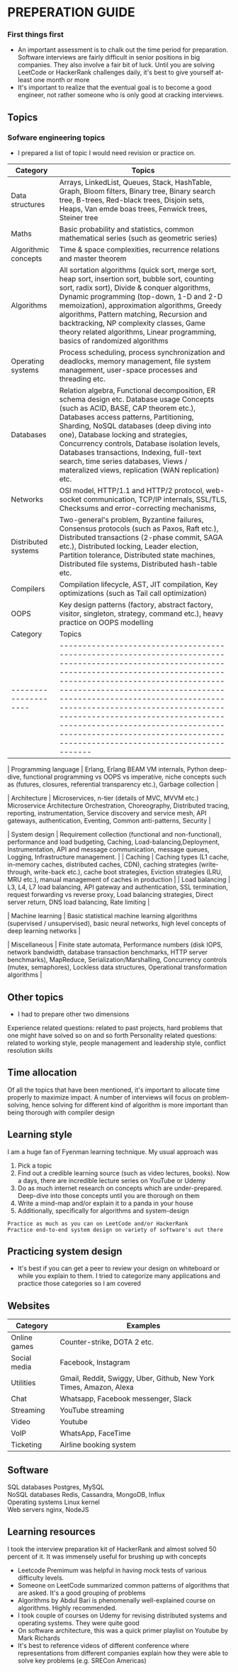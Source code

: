 # PREPERATION GUIDE

### First things first

- An important assessment is to chalk out the time period for preparation. Software interviews are fairly difficult in senior positions in big companies. They also involve a fair bit of luck. Until you are solving LeetCode or HackerRank challenges daily, it's best to give yourself at-least one month or more
- It's important to realize that the eventual goal is to become a good engineer, not rather someone who is only good at cracking interviews.

## Topics

### Sofware engineering topics

- I prepared a list of topic I would need revision or practice on.

| Category             | Topics                                                                                                                                                                                                                                                                                                                                                                                                                                                  |
| -------------------- | ------------------------------------------------------------------------------------------------------------------------------------------------------------------------------------------------------------------------------------------------------------------------------------------------------------------------------------------------------------------------------------------------------------------------------------------------------- |
| Data structures      | Arrays, LinkedList, Queues, Stack, HashTable, Graph, Bloom filters, Binary tree, Binary search tree, B-trees, Red-black trees, Disjoin sets, Heaps, Van emde boas trees, Fenwick trees, Steiner tree                                                                                                                                                                                                                                                    |
| Maths                | Basic probability and statistics, common mathematical series (such as geometric series)                                                                                                                                                                                                                                                                                                                                                                 |
| Algorithmic concepts | Time & space complexities, recurrence relations and master theorem                                                                                                                                                                                                                                                                                                                                                                                      |
| Algorithms           | All sortation algorithms (quick sort, merge sort, heap sort, insertion sort, bubble sort, counting sort, radix sort), Divide & conquer algorithms, Dynamic programming (top-down, 1-D and 2-D memoization), approximation algorithms, Greedy algorithms, Pattern matching, Recursion and backtracking, NP complexity classes, Game theory related algorithms, Linear programming, basics of randomized algorithms                                       |
| Operating systems    | Process scheduling, process synchronization and deadlocks, memory management, file system management, user-space processes and threading etc.                                                                                                                                                                                                                                                                                                           |
| Databases            | Relation algebra, Functional decomposition, ER schema design etc. Database usage Concepts (such as ACID, BASE, CAP theorem etc.), Databases access patterns, Partitioning, Sharding, NoSQL databases (deep diving into one), Database locking and strategies, Concurrency controls, Database isolation levels, Databases transactions, Indexing, full-text search, time series databases, Views / materalized views, replication (WAN replication) etc. |
| Networks             | OSI model, HTTP/1.1 and HTTP/2 protocol, web-socket communication, TCP/IP internals, SSL/TLS, Checksums and error-correcting mechanisms,                                                                                                                                                                                                                                                                                                                |
| Distributed systems  | Two-general's problem, Byzantine failures, Consensus protocols (such as Paxos, Raft etc.), Distributed transactions (2-phase commit, SAGA etc.), Distributed locking, Leader election, Partition tolerance, Distributed state machines, Distributed file systems, Distributed hash-table etc.                                                                                                                                                           |
| Compilers            | Compilation lifecycle, AST, JIT compilation, Key optimizations (such as Tail call optimization)                                                                                                                                                                                                                                                                                                                                                         |
| OOPS                 | Key design patterns (factory, abstract factory, visitor, singleton, strategy, command etc.), heavy practice on OOPS modelling                                                                                                                                                                                                                                                                                                                           |
| Category             | Topics                                                                                                                                                                                                                                                                                                                                                                                                                                                  |
| -------------------- | ------------------------------------------------------------------------------------------------------------------------------------------------------------------------------------------------------------------------------------------------------------------------------------------------------------------------------------------------------------------------------------------------------------------------------------------------------- |

| Programming language | Erlang, Erlang BEAM VM internals, Python deep-dive, functional programming vs OOPS vs imperative, niche concepts such as (futures, closures, referential transparency etc.), Garbage collection |

| Architecture | Microservices, n-tier (details of MVC, MVVM etc.) Microservice Architecture Orchestration, Choreography, Distributed tracing, reporting, instrumentation, Service discovery and service mesh, API gateways, authentication, Eventing, Common anti-patterns, Security |

| System design | Requirement collection (functional and non-functional), performance and load budgeting, Caching, Load-balancing,Deployment, Instrumentation, API and message communication, message queues, Logging, Infrastructure management. |
| Caching | Caching types (L1 cache, in-memory caches, distributed caches, CDN), caching strategies (write-through, write-back etc.), cache boot strategies, Eviction strategies (LRU, MRU etc.), manual management of caches in production |
| Load balancing | L3, L4, L7 load balancing, API gateway and authentication, SSL termination, request forwarding vs reverse proxy, Load balancing strategies, Direct server return, DNS load balancing, Rate limiting |

| Machine learning | Basic statistical machine learning algorithms (supervised / unsupervised), basic neural networks, high level concepts of deep learning networks |

| Miscellaneous | Finite state automata, Performance numbers (disk IOPS, network bandwidth, database transaction benchmarks, HTTP server benchmarks), MapReduce, Serialization/Marshalling, Concurrency controls (mutex, semaphores), Lockless data structures, Operational transformation algorithms |

## Other topics

- I had to prepare other two dimensions

Experience related questions: related to past projects, hard problems that one might have solved so on and so forth
Personality related questions: related to working style, people management and leadership style, conflict resolution skills

## Time allocation

Of all the topics that have been mentioned, it's important to allocate time properly to maximize impact. A number of interviews will focus on problem-solving, hence solving for different kind of algorithm is more important than being thorough with compiler design

## Learning style

I am a huge fan of Fyenman learning technique. My usual approach was

1. Pick a topic
2. Find out a credible learning source (such as video lectures, books). Now a days, there are incredible lecture series on YouTube or Udemy
3. Do as much internet research on concepts which are under-prepared. Deep-dive into those concepts until you are thorough on them
4. Write a mind-map and/or explain it to a panda in your house
5. Additionally, specifically for algorithms and system-design

```
Practice as much as you can on LeetCode and/or HackerRank
Practice end-to-end system design on variety of software's out there
```

## Practicing system design

- It's best if you can get a peer to review your design on whiteboard or while you explain to them. I tried to categorize many applications and practice those categories so I am covered

## Websites

| Category     | Examples                                                           |
| ------------ | ------------------------------------------------------------------ |
| Online games | Counter-strike, DOTA 2 etc.                                        |
| Social media | Facebook, Instagram                                                |
| Utilities    | Gmail, Reddit, Swiggy, Uber, Github, New York Times, Amazon, Alexa |
| Chat         | Whatsapp, Facebook messenger, Slack                                |
| Streaming    | YouTube streaming                                                  |
| Video        | Youtube                                                            |
| VoIP         | WhatsApp, FaceTime                                                 |
| Ticketing    | Airline booking system                                             |

## Software

SQL databases Postgres, MySQL <br>
NoSQL databases Redis, Cassandra, MongoDB, Influx<br>
Operating systems Linux kernel<br>
Web servers nginx, NodeJS<br>

## Learning resources

I took the interview preparation kit of HackerRank and almost solved 50 percent of it. It was immensely useful for brushing up with concepts

- Leetcode Premimum was helpful in having mock tests of various difficulty levels.
- Someone on LeetCode summarized common patterns of algorithms that are asked. It's a good grouping of problems
- Algorithms by Abdul Bari is phenomenally well-explained course on algorithms. Highly recommended.
- I took couple of courses on Udemy for revising distributed systems and operating systems. They were quite good
- On software architecture, this was a quick primer playlist on Youtube by Mark Richards
- It's best to reference videos of different conference where representations from different companies explain how they were able to solve key problems (e.g. SRECon Americas)
